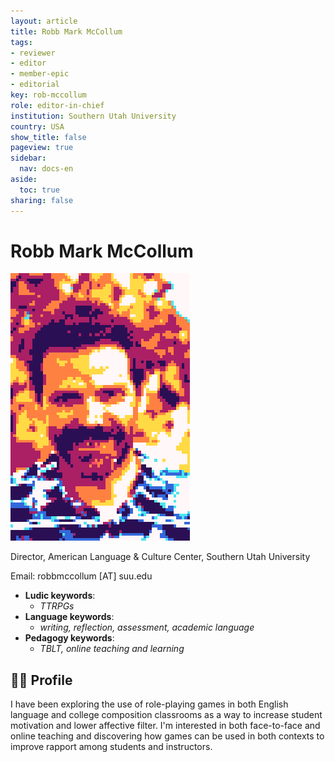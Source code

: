 ```yaml
---
layout: article
title: Robb Mark McCollum
tags:
- reviewer
- editor
- member-epic
- editorial
key: rob-mccollum
role: editor-in-chief
institution: Southern Utah University
country: USA
show_title: false
pageview: true
sidebar:
  nav: docs-en
aside:
  toc: true
sharing: false
---
```


# Robb Mark McCollum

<div class="card">
  <div class="card__image">
    <img class="image" src="/assets/images/RMM-pxl.png"/>
  </div>
</div>

Director, American Language & Culture Center, Southern Utah University

Email: robbmccollum [AT] suu.edu

- **Ludic keywords**: 
  - *TTRPGs*
- **Language keywords**: 
  - *writing, reflection, assessment, academic language*
- **Pedagogy keywords**: 
  - *TBLT, online teaching and learning*
<!--more-->

## 👨‍🏫 Profile

I have been exploring the use of role-playing games in both English language and college composition classrooms as a way to increase student motivation and lower affective filter. I'm interested in both face-to-face and online teaching and discovering how games can be used in both contexts to improve rapport among students and instructors.
